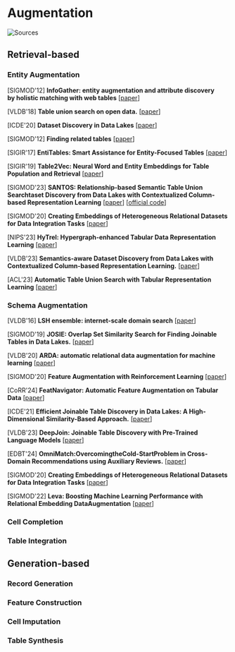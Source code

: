 
# Augmentation

![Sources](Figures/TDA_taxonomy.png)

##  Retrieval-based

###  Entity Augmentation

[SIGMOD'12] **InfoGather: entity augmentation and attribute discovery<br>by holistic matching with web tables**
[[paper](https://doi.org/10.1145/2213836.2213848)]

[VLDB'18] **Table union search on open data.**
[[paper](https://doi.org/10.14778/3192965.3192973)]

[ICDE'20] **Dataset Discovery in Data Lakes**
[[paper](https://doi.org/10.1109/ICDE48307.2020.00067)]

[SIGMOD'12] **Finding related tables**
[[paper](https://doi.org/10.1145/2213836.2213962)]

[SIGIR'17] **EntiTables: Smart Assistance for Entity-Focused Tables**
[[paper](https://doi.org/10.1145/3077136.3080796)]

[SIGIR'19] **Table2Vec: Neural Word and Entity Embeddings for Table Population and Retrieval**
[[paper](https://doi.org/10.1145/3331184.3331333)]

[SIGMOD'23] **SANTOS: Relationship-based Semantic Table Union Searchtaset Discovery from Data Lakes with Contextualized Column-based Representation Learning**
[[paper](https://dl.acm.org/doi/10.1145/3588689)]
[[official code](https://github.com/northeastern-datalab/santos)]

[SIGMOD'20] **Creating Embeddings of Heterogeneous Relational Datasets for Data Integration Tasks**
[[paper](https://doi.org/10.1145/3318464.3389742)]

[NIPS'23] **HyTrel: Hypergraph-enhanced Tabular Data Representation Learning**
[[paper](https://papers.nips.cc/paper_files/paper/2023/hash/66178beae8f12fcd48699de95acc1152-Abstract-Conference.html)]

[VLDB'23] **Semantics-aware Dataset Discovery from Data Lakes with Contextualized Column-based Representation Learning.**
[[paper](https://doi.org/10.14778/3587136.3587146)]

[ACL'23] **Automatic Table Union Search with Tabular Representation Learning**
[[paper](https://doi.org/10.18653/v1/2023.findings-acl.233)]

###  Schema Augmentation

[VLDB'16] **LSH ensemble: internet-scale domain search**
[[paper](https://doi.org/10.14778/2994509.2994534)]

[SIGMOD'19] **JOSIE: Overlap Set Similarity Search for Finding Joinable Tables in Data Lakes.**
[[paper](https://doi.org/10.1145/3299869.3300065)]

[VLDB'20] **ARDA: automatic relational data augmentation for machine learning**
[[paper](https://doi.org/10.14778/3397230.3397235)]

[SIGMOD'20] **Feature Augmentation with Reinforcement Learning**
[[paper](https://doi.org/10.1109/ICDE53745.2022.00317)]

[CoRR'24] **FeatNavigator: Automatic Feature Augmentation on Tabular Data**
[[paper](https://doi.org/10.48550/ARXIV.2406.09534)]

[ICDE'21] **Efficient Joinable Table Discovery in Data Lakes: A High-Dimensional Similarity-Based Approach.**
[[paper](https://doi.org/10.1109/ICDE51399.2021.00046)]

[VLDB'23] **DeepJoin: Joinable Table Discovery with Pre-Trained Language Models**
[[paper](https://doi.org/10.14778/3603581.3603587)]

[EDBT'24] **OmniMatch:OvercomingtheCold-StartProblem in Cross-Domain Recommendations using Auxiliary Reviews.**
[[paper](https://doi.org/10.48786/EDBT.2025.07)]

[SIGMOD'20] **Creating Embeddings of Heterogeneous Relational Datasets for Data Integration Tasks**
[[paper](https://doi.org/10.1145/3318464.3389742)]

[SIGMOD'22] **Leva: Boosting Machine Learning Performance with Relational Embedding DataAugmentation**
[[paper](https://doi.org/10.1145/3514221.3517891)]

###  Cell Completion

###  Table Integration

##  Generation-based

###  Record Generation

###  Feature Construction

###  Cell Imputation

###  Table Synthesis
